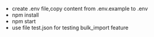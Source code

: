 - create .env file,copy content from .env.example to .env
- npm install
- npm start
- use file test.json for testing bulk_import feature

